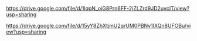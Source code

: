 https://drive.google.com/file/d/1IqpN_oiG8Prn6FF-2jZLZrd9JD2uvcIT/view?usp=sharing

https://drive.google.com/file/d/15yY8ZhXtjmU2qrUM0PBNv1IXQn8UFOBu/view?usp=sharing
